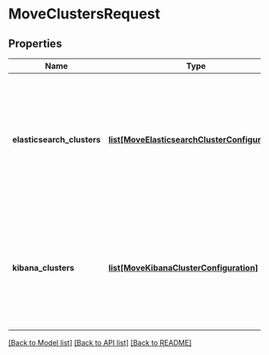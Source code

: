# MoveClustersRequest

## Properties
Name | Type | Description | Notes
------------ | ------------- | ------------- | -------------
**elasticsearch_clusters** | [**list[MoveElasticsearchClusterConfiguration]**](MoveElasticsearchClusterConfiguration.md) | Optional list of Elasticsearch clusters to move off the allocator. If not specified, then all Elasticsearch clusters on the allocator are moved. | [optional] 
**kibana_clusters** | [**list[MoveKibanaClusterConfiguration]**](MoveKibanaClusterConfiguration.md) | Optional list of Kibana clusters to move off the allocator. If not specified, then all Kibana clusters on the allocator are moved. | [optional] 

[[Back to Model list]](../README.md#documentation-for-models) [[Back to API list]](../README.md#documentation-for-api-endpoints) [[Back to README]](../README.md)


